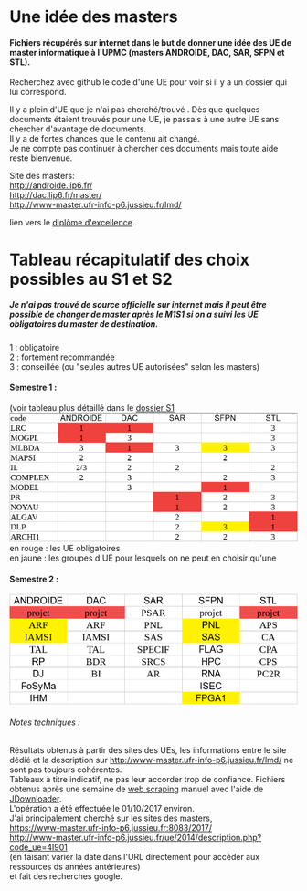 # Une idée des masters

#### Fichiers récupérés sur internet dans le but de donner une idée des UE de master informatique à l'UPMC (masters ANDROIDE, DAC, SAR, SFPN et STL).  
Recherchez avec github le code d'une UE pour voir si il y a un dossier qui lui correspond.



Il y a plein d'UE que je n'ai pas cherché/trouvé .
Dès que quelques documents étaient trouvés pour une UE, je passais à une autre UE sans chercher d'avantage de documents.  
Il y a de fortes chances que le contenu ait changé.  
Je ne compte pas continuer à chercher des documents mais toute aide reste bienvenue.


Site des masters:  
http://androide.lip6.fr/  
http://dac.lip6.fr/master/  
http://www-master.ufr-info-p6.jussieu.fr/lmd/

lien vers le [diplôme d'excellence](http://www-master.ufr-info-p6.jussieu.fr:8080/espace_etudiant/doc_notes/diplomeexcellence.pdf).


# Tableau récapitulatif des choix possibles au S1 et S2
##### Je n'ai pas trouvé de source officielle sur internet mais il peut être possible de changer de master après le M1S1 si on a suivi les UE obligatoires du master de destination.
 


1 : obligatoire  
2 : fortement recommandée  
3 : conseillée (ou "seules autres UE autorisées" selon les masters)  
#### Semestre 1 :  
(voir tableau plus détaillé dans le [dossier S1](https://github.com/keyber/masterUPMC/edit/master/S1/README.md)
![GitHub Logo](S1/UES1short.png)
en rouge : les UE obligatoires  
en jaune : les groupes d'UE pour lesquels on ne peut en choisir qu'une


#### Semestre 2 :  
![GitHub Logo](S2/UES2.png)




###### Notes techniques :  
Résultats obtenus à partir des sites des UEs, les informations entre le site dédié
et la description sur http://www-master.ufr-info-p6.jussieu.fr/lmd/ ne sont pas toujours cohérentes.  
Tableaux à titre indicatif, ne pas leur accorder trop de confiance.
Fichiers obtenus après une semaine de [web scraping](https://en.wikipedia.org/wiki/Web_scraping)
manuel avec l'aide de [JDownloader](http://jdownloader.org/).  
L'opération a été effectuée le 01/10/2017 environ.  
J'ai principalement cherché sur les sites des masters,  
https://www-master.ufr-info-p6.jussieu.fr:8083/2017/  
http://www-master.ufr-info-p6.jussieu.fr/ue/2014/description.php?code_ue=4I901  
(en faisant varier la date dans l'URL directement pour accéder aux ressources ds années antérieures)  
et fait des recherches google.

